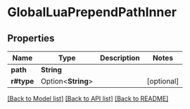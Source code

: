# GlobalLuaPrependPathInner

## Properties

Name | Type | Description | Notes
------------ | ------------- | ------------- | -------------
**path** | **String** |  | 
**r#type** | Option<**String**> |  | [optional]

[[Back to Model list]](../README.md#documentation-for-models) [[Back to API list]](../README.md#documentation-for-api-endpoints) [[Back to README]](../README.md)



